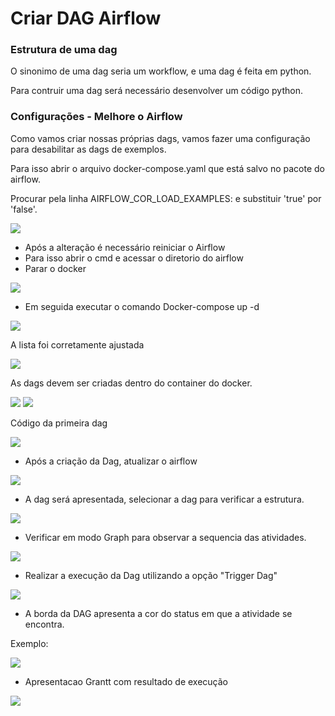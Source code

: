 # Criar DAG Airflow

### Estrutura de uma dag

O sinonimo de uma dag seria um workflow, e uma dag é feita em python.

Para contruir uma dag será necessário desenvolver um código python.

### Configurações - Melhore o Airflow

Como vamos criar nossas próprias dags, vamos fazer uma configuração para desabilitar as dags de exemplos.

Para isso abrir o arquivo docker-compose.yaml que está salvo no pacote do airflow.

Procurar pela linha AIRFLOW_COR_LOAD_EXAMPLES: e substituir 'true' por 'false'.

<img src="https://github.com/JosiTubaroski/Criar_DAG_Airflow/blob/main/img/Suibstituir_Load_Example.png">

- Após a alteração é necessário reiniciar o Airflow
- Para isso abrir o cmd e acessar o diretorio do airflow
- Parar o docker

<img src="https://github.com/JosiTubaroski/Criar_DAG_Airflow/blob/main/img/Docker_Down.png">

- Em seguida executar o comando Docker-compose up -d


<img src="https://github.com/JosiTubaroski/Criar_DAG_Airflow/blob/main/img/Docker_UP.png">

A lista foi corretamente ajustada

<img src="https://github.com/JosiTubaroski/Criar_DAG_Airflow/blob/main/img/Lista_Dags.png">

As dags devem ser criadas dentro do container do docker.

<img src="https://github.com/JosiTubaroski/Criar_DAG_Airflow/blob/main/img/Docker_Airflow.png">

<img src="https://github.com/JosiTubaroski/Criar_DAG_Airflow/blob/main/img/PrimeiraDag.png">

Código da primeira dag

<img src="https://github.com/JosiTubaroski/Criar_DAG_Airflow/blob/main/img/Primeira_Dag_Codigo.png">

- Após a criação da Dag, atualizar o airflow

<img src="https://github.com/JosiTubaroski/Criar_DAG_Airflow/blob/main/img/Atualizar_Airflow.png">

- A dag será apresentada, selecionar a dag para verificar a estrutura.

<img src="https://github.com/JosiTubaroski/Criar_DAG_Airflow/blob/main/img/Apresentacao_Dag.png">

- Verificar em modo Graph para observar a sequencia das atividades.

<img src="https://github.com/JosiTubaroski/Criar_DAG_Airflow/blob/main/img/sequencia_tasks.png">

- Realizar a execução da Dag utilizando a opção "Trigger Dag"

<img src="https://github.com/JosiTubaroski/Criar_DAG_Airflow/blob/main/img/Executar_Dag.png">

- A borda da DAG apresenta a cor do status em que a atividade se encontra.

Exemplo:

<img src="https://github.com/JosiTubaroski/Criar_DAG_Airflow/blob/main/img/Status_Dag.png">

- Apresentacao Grantt com resultado de execução

<img src="https://github.com/JosiTubaroski/Criar_DAG_Airflow/blob/main/Apresentacao_Grant_Exec.png">
  

  

  





